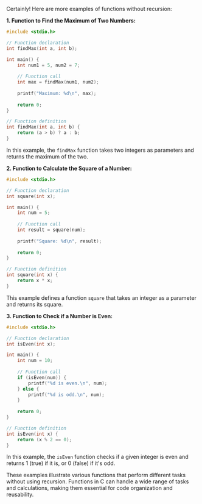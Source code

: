 Certainly! Here are more examples of functions without recursion:

**1. Function to Find the Maximum of Two Numbers:**
```c
#include <stdio.h>

// Function declaration
int findMax(int a, int b);

int main() {
    int num1 = 5, num2 = 7;
    
    // Function call
    int max = findMax(num1, num2);
    
    printf("Maximum: %d\n", max);
    
    return 0;
}

// Function definition
int findMax(int a, int b) {
    return (a > b) ? a : b;
}
```

In this example, the `findMax` function takes two integers as parameters and returns the maximum of the two.

**2. Function to Calculate the Square of a Number:**
```c
#include <stdio.h>

// Function declaration
int square(int x);

int main() {
    int num = 5;
    
    // Function call
    int result = square(num);
    
    printf("Square: %d\n", result);
    
    return 0;
}

// Function definition
int square(int x) {
    return x * x;
}
```

This example defines a function `square` that takes an integer as a parameter and returns its square.

**3. Function to Check if a Number is Even:**
```c
#include <stdio.h>

// Function declaration
int isEven(int x);

int main() {
    int num = 10;
    
    // Function call
    if (isEven(num)) {
        printf("%d is even.\n", num);
    } else {
        printf("%d is odd.\n", num);
    }
    
    return 0;
}

// Function definition
int isEven(int x) {
    return (x % 2 == 0);
}
```

In this example, the `isEven` function checks if a given integer is even and returns 1 (true) if it is, or 0 (false) if it's odd.

These examples illustrate various functions that perform different tasks without using recursion. Functions in C can handle a wide range of tasks and calculations, making them essential for code organization and reusability.
